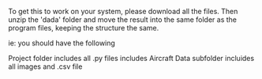 To get this to work on your system, please download all the files.  Then unzip the 'dada' folder and move the result into the same folder as the program files, keeping the structure the same.  

ie: you should have the following

Project folder
  includes all .py files
  includes Aircraft Data subfolder
    incluides all images and .csv file
